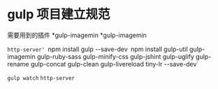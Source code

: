 gulp 项目建立规范
====

需要用到的插件
*gulp-imagemin
*gulp-imagemin


`http-server'
`npm install gulp --save-dev`
`npm install gulp-util gulp-imagemin gulp-ruby-sass gulp-minify-css gulp-jshint gulp-uglify gulp-rename gulp-concat gulp-clean gulp-livereload tiny-lr --save-dev`

`gulp watch`
`http-server`

